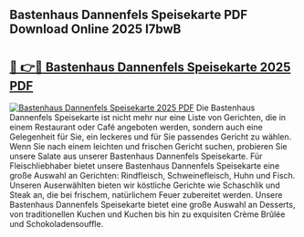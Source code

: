 ## Bastenhaus Dannenfels Speisekarte PDF Download Online 2025 I7bwB

# <h2><a href="http://gc9r53.nevu.top/?p=Bastenhaus+Dannenfels+Speisekarte">🔗 👉🔴 Bastenhaus Dannenfels Speisekarte 2025 PDF</a></h2>

[![Bastenhaus Dannenfels Speisekarte 2025 PDF](https://i.imgur.com/dBaPXMq.png)](http://gc9r53.nevu.top/?p=Bastenhaus+Dannenfels+Speisekarte)
Die Bastenhaus Dannenfels Speisekarte ist nicht mehr nur eine Liste von Gerichten, die in einem Restaurant oder Café angeboten werden, sondern auch eine Gelegenheit für Sie, ein leckeres und für Sie passendes Gericht zu wählen. Wenn Sie nach einem leichten und frischen Gericht suchen, probieren Sie unsere Salate aus unserer Bastenhaus Dannenfels Speisekarte. Für Fleischliebhaber bietet unsere Bastenhaus Dannenfels Speisekarte eine große Auswahl an Gerichten: Rindfleisch, Schweinefleisch, Huhn und Fisch. Unseren Auserwählten bieten wir köstliche Gerichte wie Schaschlik und Steak an, die bei frischem, natürlichem Feuer zubereitet werden. Unsere Bastenhaus Dannenfels Speisekarte bietet eine große Auswahl an Desserts, von traditionellen Kuchen und Kuchen bis hin zu exquisiten Crème Brûlée und Schokoladensouffle.
